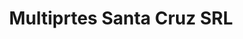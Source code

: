 ---
title: "Multiprtes Santa Cruz SRL"
url: /santa-cruz-de-la-sierra/multiprtes-santa-cruz-srl/
shop: reparación de automóviles
---
